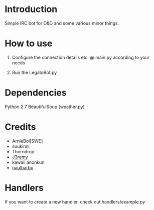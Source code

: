 # Introduction

Simple IRC bot for D&D and some various minor things.

# How to use

1) Configure the connection details etc. @ main.py according to your needs

2) Run the LegatoBot.py

# Dependencies

Python 2.7
BeautifulSoup (weather.py)

# Credits

* ArnieBoi[SWE]
* suukinni
* Thorndrop
* [J3remy](http://wiki.shellium.org/index.php?title=Writing_an_IRC_bot_in_Python&action=edit)
* kawaii anonkun
* [paulbarbu](https://github.com/paulbarbu/IRC-Bot/)

# Handlers
If you want to create a new handler, check out handlers/example.py
